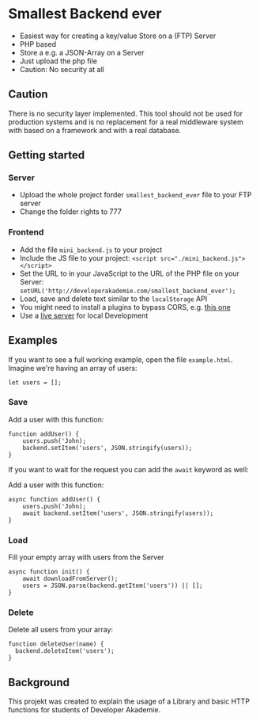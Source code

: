 # Smallest Backend ever
- Easiest way for creating a key/value Store on a (FTP) Server
- PHP based
- Store a e.g. a JSON-Array on a Server
- Just upload the php file
- Caution: No security at all

## Caution
There is no security layer implemented. This tool should not be used for production systems and is no replacement for a real middleware system with based on a framework and with a real database. 

## Getting started
### Server
- Upload the whole project forder ```smallest_backend_ever``` file to your FTP server
- Change the folder rights to 777

### Frontend
- Add the file ```mini_backend.js``` to your project
- Include the JS file to your project: ```<script src="./mini_backend.js"></script>```
- Set the URL to in your JavaScript to the URL of the PHP file on your Server: ```setURL('http://developerakademie.com/smallest_backend_ever');```
- Load, save and delete text similar to the ```localStorage``` API
- You might need to install a plugins to bypass CORS, e.g.  [this one](https://chrome.google.com/webstore/detail/allow-cors-access-control/lhobafahddgcelffkeicbaginigeejlf)
- Use a [live server](https://marketplace.visualstudio.com/items?itemName=ritwickdey.LiveServer) for local Development

## Examples
If you want to see a full working example, open the file ```example.html```.
Imagine we're having an array of users:
```
let users = [];
```

### Save
Add a user with this function:
```
function addUser() {
    users.push('John);
    backend.setItem('users', JSON.stringify(users));
}
```

If you want to wait for the request you can add the `await` keyword as well:

Add a user with this function:
```
async function addUser() {
    users.push('John);
    await backend.setItem('users', JSON.stringify(users));
}
```

### Load
Fill your empty array with users from the Server
```
async function init() {
    await downloadFromServer();
    users = JSON.parse(backend.getItem('users')) || [];
}
```

### Delete
Delete all users from your array:
```
function deleteUser(name) {
  backend.deleteItem('users');
}
```

## Background
This projekt was created to explain the usage of a Library and basic HTTP functions for students of Developer Akademie. 

